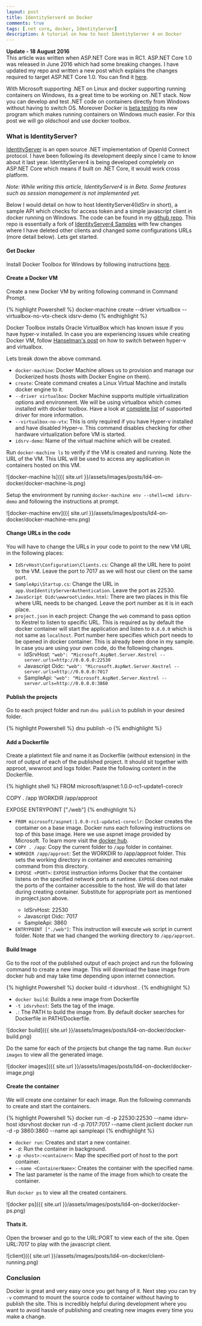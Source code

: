 ```yaml
---
layout: post
title: IdentityServer4 on Docker
comments: true
tags: [.net core, docker, IdentityServer]
description: A tutorial on how to host IdentityServer 4 on Docker
---
```


<div class="message">
<strong>Update - 18 August 2016</strong> 
<br>
This article was written when ASP.NET Core was in RC1. ASP.NET Core 1.0 was released in June 2016 which had some breaking changes. I have updated my repo and written a new post which explains the changes required to target ASP.NET Core 1.0. You can find it <a href="https://ankitbko.github.io/2016/08/IdentityServer4-on-Docker-netcorertm/">here</a>.
</div>

With Microsoft supporting .NET on Linux and docker supporting running containers on Windows, its a great time to be working on .NET stack. Now you can develop and test .NET code on containers directly from Windows without having to switch OS. Moreover Docker is [beta testing](https://blog.docker.com/2016/03/docker-for-mac-windows-beta/) its new program which makes running containers on Windows much easier. For this post we will go oldschool and use docker toolbox.

### What is IdentityServer?

[IdentityServer](https://github.com/identityserver) is an open source .NET implementation of OpenId Connect protocol. I have been following its development deeply since I came to know about it last year. IdentityServer4 is being developed completely on ASP.NET Core which means if built on .NET Core, it would work cross platform.

*Note: While writing this article, IdentityServer4 is in Beta. Some features such as session management is not implemented yet.*


Below I would detail on how to host IdentityServer4(IdSrv in short), a sample API which checks for access token and a simple javascript client in docker running on Windows. The code can be found in my [github repo](https://github.com/ankitbko/IdentityServer4.DockerSample). This repo is essentially a fork of [IdentityServer4 Samples](https://github.com/IdentityServer/IdentityServer4.Samples) with few changes where I have deleted other clients and changed some configurations URLs (more detail below). Lets get started.


#### Get Docker

Install Docker Toolbox for Windows by following instructions [here](https://docs.docker.com/engine/installation/windows/).

#### Create a Docker VM

Create a new Docker VM by writing following command in Command Prompt.

{% highlight Powershell %}
docker-machine create --driver virtualbox --virtualbox-no-vtx-check idsrv-demo
{% endhighlight %}

Docker Toolbox installs Oracle VirtualBox which has known issue if you have hyper-v installed. In case you are experiencing issues while creating Docker VM, follow [Hanselman's post](http://www.hanselman.com/blog/SwitchEasilyBetweenVirtualBoxAndHyperVWithABCDEditBootEntryInWindows81.aspx) on how to switch between hyper-v and virtualbox.

Lets break down the above command.


* `docker-machine`: Docker Machine allows us to provision and manage our Dockerized hosts (hosts with Docker Engine on them). 
* `create`: Create command creates a Linux Virtual Machine and installs docker engine to it.
* `--driver virtualbox`: Docker Machine supports multiple virtualization options and environment. We will be using virtualbox which comes installed with docker toolbox. Have a look at [complete list](https://docs.docker.com/machine/drivers/) of supported driver for more information.
* `--virtualbox-no-vtx`: This is only required if you have Hyper-v installed and have disabled Hyper-v. This command disables checking for other hardware virtualization before VM is started.
* `idsrv-demo`: Name of the virtual machine which will be created.


Run `docker-machine ls` to verify if the VM is created and running. Note the URL of the VM. This URL will be used to access any application in containers hosted on this VM.

![docker-machine ls]({{ site.url }}/assets/images/posts/Id4-on-docker/docker-machine-ls.png)

Setup the environment by running `docker-machine env --shell=cmd idsrv-demo` and following the instructions at prompt.

![docker-machine env]({{ site.url }}/assets/images/posts/Id4-on-docker/docker-machine-env.png)

#### Change URLs in the code

You will have to change the URLs in your code to point to the new VM URL in the following places:

* `IdSrvHost\Configuration\Clients.cs`: Change all the URL here to point to the VM. Leave the port to 7017 as we will host our client on the same port.
* `SampleApi\Startup.cs`: Change the URL in `app.UseIdentityServerAuthentication`. Leave the port as 22530.
* `JavaScript Oidc\wwwroot\index.html`: There are two places in this file where URL needs to be changed. Leave the port number as it is in each place.
* `project.json` in each project: Change the `web` command to pass option to Kestrel to listen to specific URL. This is required as by default the docker container will start the application and listen to `0.0.0.0` which is not same as `localhost`. Port number here specifies which port needs to be opened in docker container. This is already been done in my sample. In case you are using your own code, do the following changes.
	* IdSrvHost: `"web": "Microsoft.AspNet.Server.Kestrel --server.urls=http://0.0.0.0:22530`
	* Javascript Oidc: `"web": "Microsoft.AspNet.Server.Kestrel --server.urls=http://0.0.0.0:7017`
	* SampleApi: `"web": "Microsoft.AspNet.Server.Kestrel --server.urls=http://0.0.0.0:3860`

#### Publish the projects

Go to each project folder and run `dnu publish` to publish in your desired folder.

{% highlight Powershell %}
dnu publish -o <Path to output directory>
{% endhighlight %}

#### Add a Dockerfile

Create a platintext file and name it as Dockerfile (without extension) in the root of  output of each of the published project. It should sit together with approot, wwwroot and logs folder.
Paste the following content in the Dockerfile.

{% highlight shell %}
FROM microsoft/aspnet:1.0.0-rc1-update1-coreclr

COPY . /app
WORKDIR /app/approot

EXPOSE <PORT>
ENTRYPOINT ["./web"]
{% endhighlight %}

* `FROM microsoft/aspnet:1.0.0-rc1-update1-coreclr`: Docker creates the container on a base image. Docker runs each following instructions on top of this base image. Here we use aspnet image provided by Microsoft. To learn more visit the [docker hub](https://hub.docker.com/r/microsoft/aspnet/).
* `COPY . /app`: Copy the current folder to `/app` folder in container.
* `WORKDIR /app/approot`: Set the WORKDIR to /app/approot folder. This sets the working directory in container and executes remaining command from this directory.
* `EXPOSE <PORT>`: `EXPOSE` instruction informs Docker that the container listens on the specified network ports at runtime. `EXPOSE` does not make the ports of the container accessible to the host. We will do that later during creating container. Substitute <PORT> for appropriate port as mentioned in project.json above.
	* IdSrvHost: 22530
	* Javascript Oidc: 7017
	* SampleApi: 3860
* `ENTRYPOINT ["./web"]`: This instruction will execute `web` script in current folder. Note that we had changed the working directory to `/app/approot`.

#### Build Image

Go to the root of the published output of each project and run the following command to create a new image. This will download the base image from docker hub and may take time depending upon internet connection.

{% highlight Powershell %}
docker build -t idsrvhost .
{% endhighlight %}

* `docker build`: Builds a new image from Dockerfile
* `-t idsrvhost`: Sets the tag of the image.
* `.`: The PATH to build the image from. By default docker searches for Dockerfile in PATH/Dockerfile.

![docker build]({{ site.url }}/assets/images/posts/Id4-on-docker/docker-build.png)

Do the same for each of the projects but change the tag name. Run `docker images` to view all the generated image.

![docker images]({{ site.url }}/assets/images/posts/Id4-on-docker/docker-image.png)

#### Create the container

We will create one container for each image. Run the following commands to create and start the containers.

{% highlight Powershell %}
docker run -d -p 22530:22530 --name idsrv-host idsrvhost
docker run -d -p 7017:7017 --name client jsclient
docker run -d -p 3860:3860 --name api sampleapi
{% endhighlight %}

* `docker run`: Creates and start a new container.
* `-d`: Run the container in background.
* `-p <host>:<container>`: Map the specified port of host to the port container.
* `--name <ContainerName>`: Creates the container with the specified name.
* The last parameter is the name of the image from which to create the container.

Run `docker ps` to view all the created containers.

![docker ps]({{ site.url }}/assets/images/posts/Id4-on-docker/docker-ps.png)

#### Thats it.

Open the browser and go to the URL:PORT to view each of the site. Open URL:7017 to play with the javascript client.

![client]({{ site.url }}/assets/images/posts/Id4-on-docker/client-running.png)

### Conclusion
Docker is great and very easy once you get hang of it. Next step you can try `-v` command to mount the source code to container without having to publish the site. This is incredibly helpful during development where you want to avoid hassle of publishing and creating new images every time you make a change.